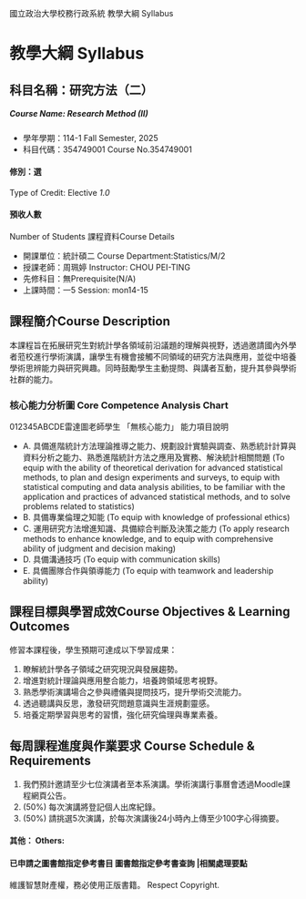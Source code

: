 國立政治大學校務行政系統 教學大綱 Syllabus
# 教學大綱 Syllabus
##  科目名稱：研究方法（二） 
#####  Course Name: Research Method (II)
  * 學年學期：114-1 Fall Semester, 2025 
  * 科目代碼：354749001 Course No.354749001
#### 修別：選
Type of Credit: Elective 
_1.0_
#### 預收人數
Number of Students
課程資料Course Details
  * 開課單位：統計碩二 Course Department:Statistics/M/2 
  * 授課老師：周珮婷 Instructor: CHOU PEI-TING 
  * 先修科目：無Prerequisite(N/A)
  * 上課時間：一5 Session: mon14-15
##  課程簡介Course Description
本課程旨在拓展研究生對統計學各領域前沿議題的理解與視野，透過邀請國內外學者蒞校進行學術演講，讓學生有機會接觸不同領域的研究方法與應用，並從中培養學術思辨能力與研究興趣。同時鼓勵學生主動提問、與講者互動，提升其參與學術社群的能力。
###  核心能力分析圖 Core Competence Analysis Chart
012345ABCDE雷達圖老師學生
「無核心能力」 
能力項目說明
  * A. 具備進階統計方法理論推導之能力、規劃設計實驗與調查、熟悉統計計算與資料分析之能力、熟悉進階統計方法之應用及實務、解決統計相關問題 (To equip with the ability of theoretical derivation for advanced statistical methods, to plan and design experiments and surveys, to equip with statistical computing and data analysis abilities, to be familiar with the application and practices of advanced statistical methods, and to solve problems related to statistics)
  * B. 具備專業倫理之知能 (To equip with knowledge of professional ethics)
  * C. 運用研究方法增進知識、具備綜合判斷及決策之能力 (To apply research methods to enhance knowledge, and to equip with comprehensive ability of judgment and decision making)
  * D. 具備溝通技巧 (To equip with communication skills)
  * E. 具備團隊合作與領導能力 (To equip with teamwork and leadership ability)
##  課程目標與學習成效Course Objectives & Learning Outcomes 
修習本課程後，學生預期可達成以下學習成果：
  1. 瞭解統計學各子領域之研究現況與發展趨勢。
  2. 增進對統計理論與應用整合能力，培養跨領域思考視野。
  3. 熟悉學術演講場合之參與禮儀與提問技巧，提升學術交流能力。
  4. 透過聽講與反思，激發研究問題意識與生涯規劃靈感。
  5. 培養定期學習與思考的習慣，強化研究倫理與專業素養。
##  每周課程進度與作業要求 Course Schedule & Requirements
1. 我們預計邀請至少七位演講者至本系演講。學術演講行事曆會透過Moodle課程網頁公告。
2. (50%) 每次演講將登記個人出席紀錄。
3. (50%) 請挑選5次演講，於每次演講後24小時內上傳至少100字心得摘要。
####  其他： Others:
####  已申請之圖書館指定參考書目  圖書館指定參考書查詢 |相關處理要點
維護智慧財產權，務必使用正版書籍。 Respect Copyright.